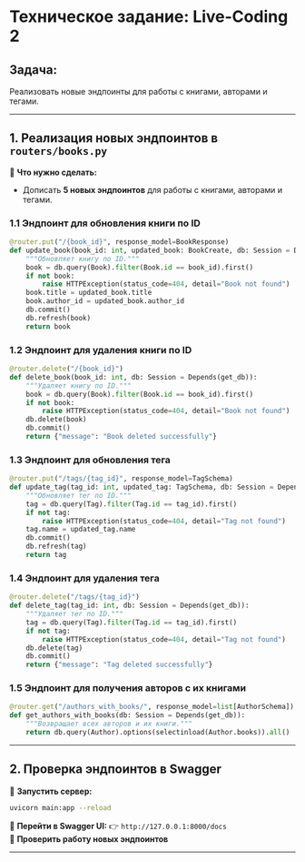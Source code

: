 # **Техническое задание: Live-Coding 2**

## **Задача:**
Реализовать новые эндпоинты для работы с книгами, авторами и тегами.

---

## **1. Реализация новых эндпоинтов в `routers/books.py`**

📌 **Что нужно сделать:**
- Дописать **5 новых эндпоинтов** для работы с книгами, авторами и тегами.

### **1.1 Эндпоинт для обновления книги по ID**
```python
@router.put("/{book_id}", response_model=BookResponse)
def update_book(book_id: int, updated_book: BookCreate, db: Session = Depends(get_db)):
    """Обновляет книгу по ID."""
    book = db.query(Book).filter(Book.id == book_id).first()
    if not book:
        raise HTTPException(status_code=404, detail="Book not found")
    book.title = updated_book.title
    book.author_id = updated_book.author_id
    db.commit()
    db.refresh(book)
    return book
```

### **1.2 Эндпоинт для удаления книги по ID**
```python
@router.delete("/{book_id}")
def delete_book(book_id: int, db: Session = Depends(get_db)):
    """Удаляет книгу по ID."""
    book = db.query(Book).filter(Book.id == book_id).first()
    if not book:
        raise HTTPException(status_code=404, detail="Book not found")
    db.delete(book)
    db.commit()
    return {"message": "Book deleted successfully"}
```

### **1.3 Эндпоинт для обновления тега**
```python
@router.put("/tags/{tag_id}", response_model=TagSchema)
def update_tag(tag_id: int, updated_tag: TagSchema, db: Session = Depends(get_db)):
    """Обновляет тег по ID."""
    tag = db.query(Tag).filter(Tag.id == tag_id).first()
    if not tag:
        raise HTTPException(status_code=404, detail="Tag not found")
    tag.name = updated_tag.name
    db.commit()
    db.refresh(tag)
    return tag
```

### **1.4 Эндпоинт для удаления тега**
```python
@router.delete("/tags/{tag_id}")
def delete_tag(tag_id: int, db: Session = Depends(get_db)):
    """Удаляет тег по ID."""
    tag = db.query(Tag).filter(Tag.id == tag_id).first()
    if not tag:
        raise HTTPException(status_code=404, detail="Tag not found")
    db.delete(tag)
    db.commit()
    return {"message": "Tag deleted successfully"}
```

### **1.5 Эндпоинт для получения авторов с их книгами**
```python
@router.get("/authors_with_books/", response_model=list[AuthorSchema])
def get_authors_with_books(db: Session = Depends(get_db)):
    """Возвращает всех авторов и их книги."""
    return db.query(Author).options(selectinload(Author.books)).all()
```

---

## **2. Проверка эндпоинтов в Swagger**
📌 **Запустить сервер:**
```sh
uvicorn main:app --reload
```
📌 **Перейти в Swagger UI:**
👉 `http://127.0.0.1:8000/docs`  
📌 **Проверить работу новых эндпоинтов**

---